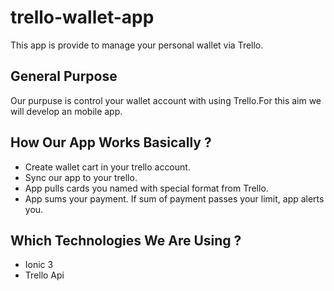 # trello-wallet-app
This app is provide to manage your personal wallet via Trello.

## General Purpose
Our purpuse is control your wallet account with using Trello.For this aim we will develop an mobile app.

## How Our App Works Basically ?
* Create wallet cart in your trello account.
* Sync our app to your trello.
* App pulls cards you named with special format from Trello.
* App sums your payment. If sum of payment passes your limit, app alerts you.

## Which Technologies We Are Using ?

* Ionic 3
* Trello Api




